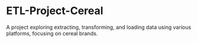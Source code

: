 # ETL-Project-Cereal
A project exploring extracting, transforming, and loading data using various platforms, focusing on cereal brands.
